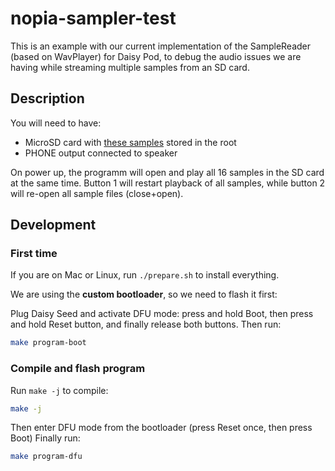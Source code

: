 # nopia-sampler-test

This is an example with our current implementation of the SampleReader (based on
WavPlayer) for Daisy Pod, to debug the audio issues we are having while
streaming multiple samples from an SD card.

## Description

You will need to have:
* MicroSD card with [these samples](https://drive.google.com/drive/folders/1RSWYkXHd0QHwRWoU4sSeadVigvZOFy5y?usp=sharing)
  stored in the root
* PHONE output connected to speaker

On power up, the programm will open and play all 16 samples in the SD card at
the same time.  Button 1 will restart playback of all samples, while button 2
will re-open all sample files (close+open).

## Development

### First time

If you are on Mac or Linux, run `./prepare.sh` to install everything.

We are using the **custom bootloader**, so we need to flash it first:

Plug Daisy Seed and activate DFU mode: press and hold Boot, then press and
hold Reset button, and finally release both buttons.  Then run:

```sh
make program-boot
```

### Compile and flash program

Run `make -j` to compile:

```sh
make -j
```

Then enter DFU mode from the bootloader (press Reset once, then press Boot)
Finally run:

```sh
make program-dfu
```

